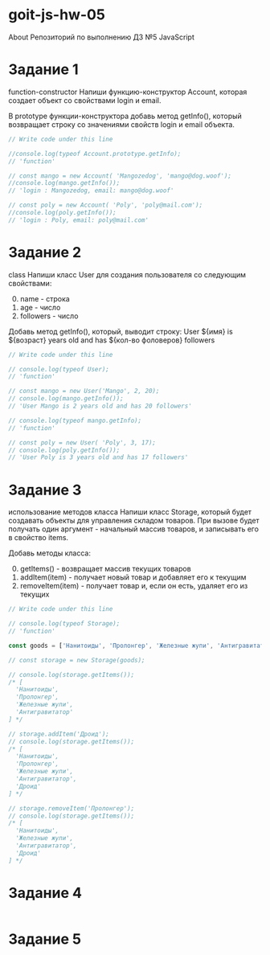 # goit-js-hw-05

About Репозиторий по выполнению ДЗ №5 JavaScript

# Задание 1

function-constructor Напиши функцию-конструктор Account, которая создает объект
со свойствами login и email.

В prototype функции-конструктора добавь метод getInfo(), который возвращает
строку со значениями свойств login и email объекта.

```js
// Write code under this line

//console.log(typeof Account.prototype.getInfo);
// 'function'

// const mango = new Account( 'Mangozedog', 'mango@dog.woof');
//console.log(mango.getInfo());
// 'login : Mangozedog, email: mango@dog.woof'

// const poly = new Account( 'Poly', 'poly@mail.com');
//console.log(poly.getInfo());
// 'login : Poly, email: poly@mail.com'
```

# Задание 2

class Напиши класс User для создания пользователя со следующим свойствами:

0. name - строка
1. age - число
2. followers - число

Добавь метод getInfo(), который, выводит строку: User ${имя} is ${возраст} years
old and has \${кол-во фоловеров} followers

```js
// Write code under this line

// console.log(typeof User);
// 'function'

// const mango = new User('Mango', 2, 20);
// console.log(mango.getInfo());
// 'User Mango is 2 years old and has 20 followers'

// console.log(typeof mango.getInfo);
// 'function'

// const poly = new User( 'Poly', 3, 17);
// console.log(poly.getInfo());
// 'User Poly is 3 years old and has 17 followers'
```

# Задание 3

использование методов класса Напиши класс Storage, который будет создавать
объекты для управления складом товаров. При вызове будет получать один
аргумент - начальный массив товаров, и записывать его в свойство items.

Добавь методы класса:

0. getItems() - возвращает массив текущих товаров
1. addItem(item) - получает новый товар и добавляет его к текущим
2. removeItem(item) - получает товар и, если он есть, удаляет его из текущих

```js
// Write code under this line

// console.log(typeof Storage);
// 'function'

const goods = ['Нанитоиды', 'Пролонгер', 'Железные жупи', 'Антигравитатор'];

// const storage = new Storage(goods);

// console.log(storage.getItems());
/* [
  'Нанитоиды',
  'Пролонгер',
  'Железные жупи',
  'Антигравитатор'
] */

// storage.addItem('Дроид');
// console.log(storage.getItems());
/* [
  'Нанитоиды',
  'Пролонгер',
  'Железные жупи',
  'Антигравитатор',
  'Дроид'
] */

// storage.removeItem('Пролонгер');
// console.log(storage.getItems());
/* [
  'Нанитоиды',
  'Железные жупи',
  'Антигравитатор',
  'Дроид'
] */
```

# Задание 4

```js

```

# Задание 5

```js

```
